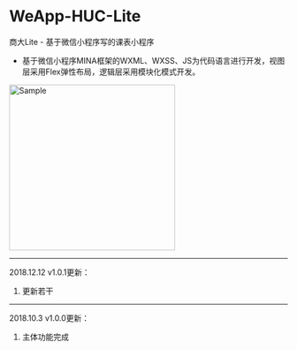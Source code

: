 # WeApp-HUC-Lite

商大Lite - 基于微信小程序写的课表小程序
 - 基于微信小程序MINA框架的WXML、WXSS、JS为代码语言进行开发，视图层采用Flex弹性布局，逻辑层采用模块化模式开发。
 <img src="https://wechat.inwang.net/weapp.jpg" alt="Sample"  width="300" height="300">

---
2018.12.12 v1.0.1更新：

 1. 更新若干

---
2018.10.3 v1.0.0更新：

 1. 主体功能完成